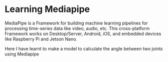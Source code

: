 # Learning Mediapipe


MediaPipe is a Framework for building machine learning pipelines for processing time-series data like video, audio, etc. This cross-platform Framework works on Desktop/Server, Android, iOS, and embedded devices like Raspberry Pi and Jetson Nano.

Here I have learnt to make a model to calculate the angle between two joints using Mediapipe